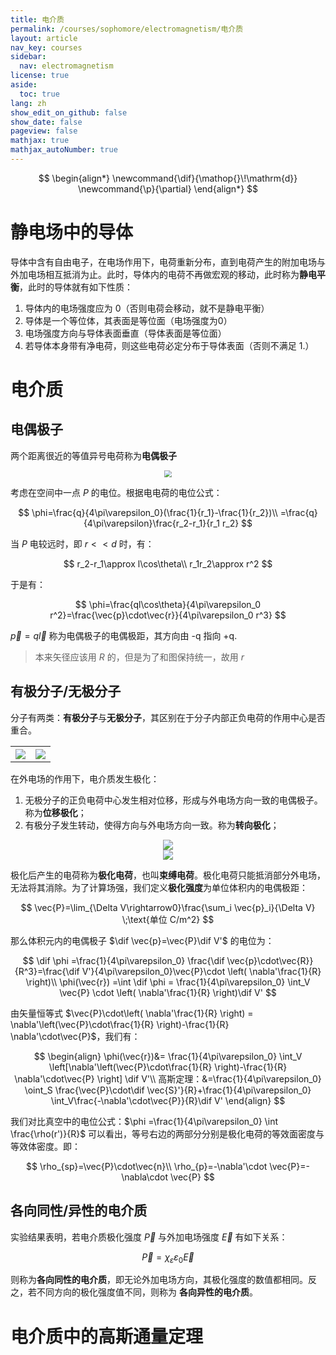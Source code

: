```yaml
---
title: 电介质
permalink: /courses/sophomore/electromagnetism/电介质
layout: article
nav_key: courses
sidebar:
  nav: electromagnetism
license: true
aside:
  toc: true
lang: zh
show_edit_on_github: false
show_date: false
pageview: false
mathjax: true
mathjax_autoNumber: true
---
```


<!--more-->

$$
\begin{align*}
\newcommand{\dif}{\mathop{}\!\mathrm{d}}
\newcommand{\p}{\partial}
\end{align*}
$$

# 静电场中的导体

导体中含有自由电子，在电场作用下，电荷重新分布，直到电荷产生的附加电场与外加电场相互抵消为止。此时，导体内的电荷不再做宏观的移动，此时称为**静电平衡**，此时的导体就有如下性质：

1. 导体内的电场强度应为 0（否则电荷会移动，就不是静电平衡）
2. 导体是一个等位体，其表面是等位面（电场强度为0）
3. 电场强度方向与导体表面垂直（导体表面是等位面）
4. 若导体本身带有净电荷，则这些电荷必定分布于导体表面（否则不满足 1.）

# 电介质

## 电偶极子

两个距离很近的等值异号电荷称为**电偶极子**

<center><img src="https://cnx.org/resources/fb3edb1cf21c5a47740628f34d1f6c8d9741fbb4" style="zoom:70%"></center>

考虑在空间中一点 $P$ 的电位。根据电电荷的电位公式：

$$
\phi=\frac{q}{4\pi\varepsilon_0}(\frac{1}{r_1}-\frac{1}{r_2})\\
=\frac{q}{4\pi\varepsilon}\frac{r_2-r_1}{r_1 r_2}
$$

当 $P$ 电较远时，即 $r<<d$ 时，有：

$$
r_2-r_1\approx l\cos\theta\\
r_1r_2\approx r^2
$$

于是有：

$$
\phi=\frac{ql\cos\theta}{4\pi\varepsilon_0 r^2}=\frac{\vec{p}\cdot\vec{r}}{4\pi\varepsilon_0 r^3}
$$

$\vec{p}=q\vec{l}$ 称为电偶极子的电偶极距，其方向由 -q 指向 +q.

> 本来矢径应该用 $R$ 的，但是为了和图保持统一，故用 $r$


## 有极分子/无极分子

分子有两类：**有极分子**与**无极分子**，其区别在于分子内部正负电荷的作用中心是否重合。

<table>
<tr>
<th><img src="https://www.school-for-champions.com/chemistry/images/polar_molecules_h2o.gif"></th>
<th><img src="https://www.school-for-champions.com/chemistry/images/polar_molecules_co2.gif"></th>
</tr>
</table>

在外电场的作用下，电介质发生极化：
1. 无极分子的正负电荷中心发生相对位移，形成与外电场方向一致的电偶极子。称为**位移极化**；
2. 有极分子发生转动，使得方向与外电场方向一致。称为**转向极化**；

<center>
<img src="https://i.loli.net/2020/03/30/JQgRzBaLsAmlj8b.jpg">
</center>

<center>
<img src="https://i.loli.net/2020/03/30/5TwVumRgfxJcXiP.jpg">
</center>

极化后产生的电荷称为**极化电荷**，也叫**束缚电荷**。极化电荷只能抵消部分外电场，无法将其消除。为了计算场强，我们定义**极化强度**为单位体积内的电偶极距：

$$
\vec{P}=\lim_{\Delta V\rightarrow0}\frac{\sum_i \vec{p}_i}{\Delta V} \;\text{单位 C/m^2}
$$

那么体积元内的电偶极子 $\dif \vec{p}=\vec{P}\dif V'$ 的电位为：

$$
\dif \phi =\frac{1}{4\pi\varepsilon_0} \frac{\dif \vec{p}\cdot\vec{R}}{R^3}=\frac{\dif V'}{4\pi\varepsilon_0}\vec{P}\cdot \left( \nabla'\frac{1}{R} \right)\\
\phi(\vec{r}) =\int \dif \phi = \frac{1}{4\pi\varepsilon_0} \int_V \vec{P} \cdot \left( \nabla'\frac{1}{R} \right)\dif V'
$$

由矢量恒等式 $\vec{P}\cdot\left( \nabla'\frac{1}{R} \right) = \nabla'\left(\vec{P}\cdot\frac{1}{R} \right)-\frac{1}{R} \nabla'\cdot\vec{P}$，我们有：

$$
\begin{align}
\phi(\vec{r})&= \frac{1}{4\pi\varepsilon_0} \int_V \left[\nabla'\left(\vec{P}\cdot\frac{1}{R} \right)-\frac{1}{R} \nabla'\cdot\vec{P} \right] \dif V'\\
高斯定理：&=\frac{1}{4\pi\varepsilon_0} \oint_S \frac{\vec{P}\cdot\dif \vec{S}'}{R}+\frac{1}{4\pi\varepsilon_0} \int_V\frac{-\nabla'\cdot\vec{P}}{R}\dif V'
\end{align}
$$

我们对比真空中的电位公式：$\phi =\frac{1}{4\pi\varepsilon_0} \int \frac{\rho(r')}{R}$ 可以看出，等号右边的两部分分别是极化电荷的等效面密度与等效体密度。即：

$$
\rho_{sp}=\vec{P}\cdot\vec{n}\\
\rho_{p}=-\nabla'\cdot \vec{P}=-\nabla\cdot \vec{P}
$$

## 各向同性/异性的电介质

实验结果表明，若电介质极化强度 $\vec{P}$ 与外加电场强度 $\vec{E}$ 有如下关系：

$$
\vec{P}=\chi_\varepsilon \varepsilon_0 \vec{E}
$$

则称为**各向同性的电介质**，即无论外加电场方向，其极化强度的数值都相同。反之，若不同方向的极化强度值不同，则称为 **各向异性的电介质**。

# 电介质中的高斯通量定理

